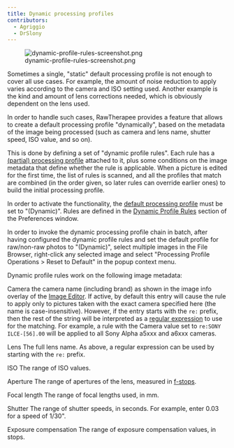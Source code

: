 ```yaml
---
title: Dynamic processing profiles
contributors:
  - Agriggio
  - DrSlony
---
```


<figure>
<img src="/images/dynamic-profile-rules-screenshot.png"
title="dynamic-profile-rules-screenshot.png" />
<figcaption>dynamic-profile-rules-screenshot.png</figcaption>
</figure>

Sometimes a single, "static" default processing profile is not enough to
cover all use cases. For example, the amount of noise reduction to apply
varies according to the camera and ISO setting used. Another example is
the kind and amount of lens corrections needed, which is obviously
dependent on the lens used.

In order to handle such cases, RawTherapee provides a feature that
allows to create a default processing profile "dynamically", based on
the metadata of the image being processed (such as camera and lens name,
shutter speed, ISO value, and so on).

This is done by defining a set of "dynamic profile rules". Each rule has
a [(partial) processing profile](creating_processing_profiles_for_general_use)
attached to it, plus some conditions on the image metadata that define
whether the rule is applicable. When a picture is edited for the first
time, the list of rules is scanned, and all the profiles that match are
combined (in the order given, so later rules can override earlier ones)
to build the initial processing profile.

In order to activate the functionality, the [default processing profile](preferences#default_processing_profile) must be set
to "(Dynamic)". Rules are defined in the [Dynamic Profile Rules](preferences#dynamic_profile_rules_tab) section of the
Preferences window.

In order to invoke the dynamic processing profile chain in batch, after
having configured the dynamic profile rules and set the default profile
for raw/non-raw photos to "(Dynamic)", select multiple images in the
File Browser, right-click any selected image and select "Processing
Profile Operations \> Reset to Default" in the popup context menu.

Dynamic profile rules work on the following image metadata:

Camera
the camera name (including brand) as shown in the image info overlay of
the [Image Editor](the_image_editor_tab). If active, by
default this entry will cause the rule to apply only to pictures taken
with the exact camera specified here (the name is case-insensitive).
However, if the entry starts with the `re:` prefix, then the rest of the
string will be interpreted as a [regular expression](https://en.wikipedia.org/wiki/Regular_expression) to use for
the matching. For example, a rule with the Camera value set to
`re:SONY ILCE-[56].00` will be applied to all Sony Alpha a5xxx and a6xxx
cameras.

<!-- -->

Lens
The full lens name. As above, a regular expression can be used by
starting with the `re:` prefix.

<!-- -->

ISO
The range of ISO values.

<!-- -->

Aperture
The range of apertures of the lens, measured in
[f-stops](https://en.wikipedia.org/wiki/F-number).

<!-- -->

Focal length
The range of focal lengths used, in mm.

<!-- -->

Shutter
The range of shutter speeds, in seconds. For example, enter 0.03 for a
speed of 1/30".

<!-- -->

Exposure compensation
The range of exposure compensation values, in stops.
